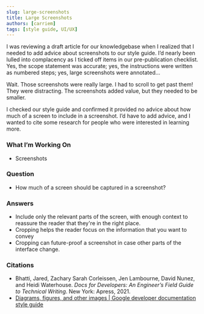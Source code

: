 ```yaml
---
slug: large-screenshots
title: Large Screenshots
authors: [carriem]
tags: [style guide, UI/UX]
---
```


I was reviewing a draft article for our knowledgebase when I realized that I needed to add advice about screenshots to our style guide. I’d nearly been lulled into complacency as I ticked off items in our pre-publication checklist. Yes, the scope statement was accurate; yes, the instructions were written as numbered steps; yes, large screenshots were annotated…

Wait. Those screenshots were really large. I had to scroll to get past them! They were distracting. The screenshots added value, but they needed to be smaller.

I checked our style guide and confirmed it provided no advice about how much of a screen to include in a screenshot. I’d have to add advice, and I wanted to cite some research for people who were interested in learning more.

### What I’m Working On

* Screenshots

### Question

* How much of a screen should be captured in a screenshot?

### Answers

* Include only the relevant parts of the screen, with enough context to reassure the reader that they're in the right place.
* Cropping helps the reader focus on the information that you want to convey
* Cropping can future-proof a screenshot in case other parts of the interface change.

### Citations

* Bhatti, Jared, Zachary Sarah Corleissen, Jen Lambourne, David Nunez, and Heidi Waterhouse. *Docs for Developers: An Engineer’s Field Guide to Technical Writing*. New York: Apress, 2021.
* [Diagrams, figures, and other images | Google developer documentation style guide](https://developers.google.com/style/images)
